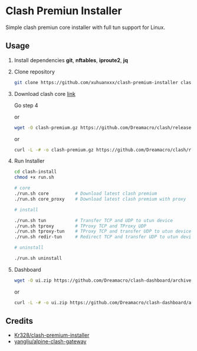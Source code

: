 # Clash Premiun Installer

Simple clash premiun core installer with full tun support for Linux.

## Usage

1. Install dependencies **git**, **nftables**, **iproute2**, **jq**

2. Clone repository

   ```bash
   git clone https://github.com/xuhuanxxx/clash-premium-installer clash-install
   ```

3. Download clash core [link](https://github.com/Dreamacro/clash/releases/tag/premium)

   Go step 4

   or

   ```bash
   wget -O clash-premium.gz https://github.com/Dreamacro/clash/releases/download/premium/clash-linux-amd64-2021.03.10.gz && gzip -d clash-premium.gz && mv clash-premium clash-install/clash
   ```

   or

   ```bash
   curl -L -# -o clash-premium.gz https://github.com/Dreamacro/clash/releases/download/premium/clash-linux-amd64-2021.03.10.gz && gzip -d clash-premium.gz && mv clash-premium clash-install/clash
   ```

4. Run Installer

   ```bash
   cd clash-install
   chmod +x run.sh

   # core
   ./run.sh core          # Download latest clash premium
   ./run.sh core_proxy    # Download latest clash premium with proxy

   # install

   ./run.sh tun           # Transfer TCP and UDP to utun device
   ./run.sh tproxy        # TProxy TCP and TProxy UDP
   ./run.sh tproxy-tun    # TProxy TCP and transfer UDP to utun device(not work, need help)
   ./run.sh redir-tun     # Redirect TCP and transfer UDP to utun device

   # uninstall

   ./run.sh uninstall
   ```

5. Dashboard

   ```bash
   wget -O ui.zip https://github.com/Dreamacro/clash-dashboard/archive/gh-pages.zip && unzip ui.zip && mv clash-dashboard-gh-pages /etc/clash/ui
   ```

   or

   ```bash
   curl -L -# -o ui.zip https://github.com/Dreamacro/clash-dashboard/archive/gh-pages.zip && unzip ui.zip && mv clash-dashboard-gh-pages /etc/clash/ui
   ```

## Credits

* [Kr328/clash-premium-installer](https://github.com/Kr328/clash-premium-installer)
* [yangliu/alpine-clash-gateway](https://github.com/yangliu/alpine-clash-gateway)
